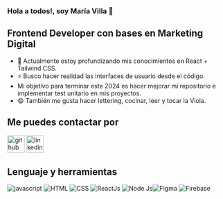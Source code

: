 ### Hola a todos!, soy María Villa 👋

## Frontend Developer con bases en Marketing Digital
- 🌱 Actualmente estoy profundizando mis conocimientos en React + Tailwind CSS.
- ⚡ Busco hacer realidad las interfaces de usuario desde el código.
- Mi objetivo para terminar este 2024 es hacer mejorar mi repositorio e implementar test unitario en mis proyectos.
- 😄 También me gusta hacer lettering, cocinar, leer y tocar la Viola.

## Me puedes contactar por
[<img src='https://cdn.jsdelivr.net/npm/simple-icons@3.0.1/icons/github.svg' alt='github' height='40'>](https://github.com/https://github.com/kidaniland/kidaniland)  [<img src='https://cdn.jsdelivr.net/npm/simple-icons@3.0.1/icons/linkedin.svg' alt='linkedin' height='40'>](https://www.linkedin.com/in/www.linkedin.com/in/mdcvillas/)

## Lenguaje y herramientas
![javascript](https://img.icons8.com/color/48/000000/javascript.png) ![HTML](https://img.icons8.com/color/48/000000/html-5--v1.png) ![CSS](https://img.icons8.com/color/48/000000/css3.png) ![ReactJs](https://img.icons8.com/color/48/000000/react-native.png)  ![Node Js](https://img.icons8.com/color/48/000000/nodejs.png)![Figma](https://img.icons8.com/color/48/000000/figma--v1.png) ![Firebase](https://img.icons8.com/color/48/000000/firebase.png)
